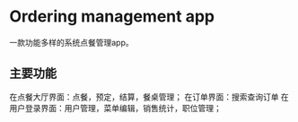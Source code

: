 # Ordering management app
一款功能多样的系统点餐管理app。
## 主要功能
在点餐大厅界面：点餐，预定，结算，餐桌管理；
在订单界面：搜索查询订单
在用户登录界面：用户管理，菜单编辑，销售统计，职位管理；
